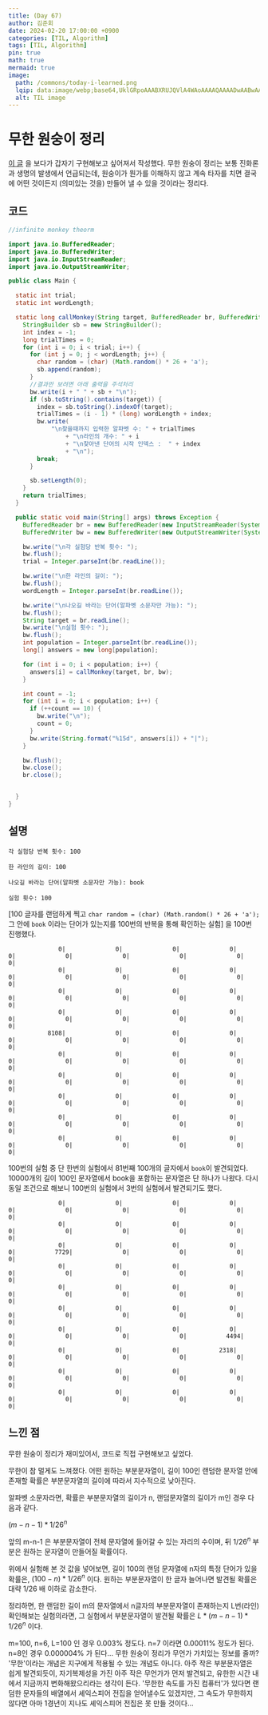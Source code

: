 ```yaml
---
title: (Day	67)
author: 김준회
date: 2024-02-20 17:00:00 +0900
categories: [TIL, Algorithm]
tags: [TIL, Algorithm]
pin: true
math: true
mermaid: true
image:
  path: /commons/today-i-learned.png
  lqip: data:image/webp;base64,UklGRpoAAABXRUJQVlA4WAoAAAAQAAAADwAABwAAQUxQSDIAAAARL0AmbZurmr57yyIiqE8oiG0bejIYEQTgqiDA9vqnsUSI6H+oAERp2HZ65qP/VIAWAFZQOCBCAAAA8AEAnQEqEAAIAAVAfCWkAALp8sF8rgRgAP7o9FDvMCkMde9PK7euH5M1m6VWoDXf2FkP3BqV0ZYbO6NA/VFIAAAA
  alt: TIL image
---
```

# 무한 원숭이 정리
[이 글](https://namu.wiki/w/%EB%AC%B4%ED%95%9C%20%EC%9B%90%EC%88%AD%EC%9D%B4%20%EC%A0%95%EB%A6%AC) 을 보다가 갑자기 구현해보고 싶어져서 작성했다.
무한 원숭이 정리는 보통 진화론과 생명의 발생에서 언급되는데, 원숭이가 뭔가를 이해하지 않고 계속 타자를 치면 결국에 어떤 것이든지 (의미있는 것을) 만들어 낼 수 있을 것이라는 정리다.

## 코드
```java
//infinite monkey theorm

import java.io.BufferedReader;
import java.io.BufferedWriter;
import java.io.InputStreamReader;
import java.io.OutputStreamWriter;

public class Main {

  static int trial;
  static int wordLength;

  static long callMonkey(String target, BufferedReader br, BufferedWriter bw) throws Exception {
    StringBuilder sb = new StringBuilder();
    int index = -1;
    long trialTimes = 0;
    for (int i = 0; i < trial; i++) {
      for (int j = 0; j < wordLength; j++) {
        char random = (char) (Math.random() * 26 + 'a');
        sb.append(random);
      }
      //결과만 보려면 아래 출력을 주석처리
      bw.write(i + " " + sb + "\n");
      if (sb.toString().contains(target)) {
        index = sb.toString().indexOf(target);
        trialTimes = (i - 1) * (long) wordLength + index;
        bw.write(
            "\n찾을때까지 입력한 알파벳 수: " + trialTimes
                + "\n라인의 개수: " + i
                + "\n찾아낸 단어의 시작 인덱스 :  " + index
                + "\n");
        break;
      }

      sb.setLength(0);
    }
    return trialTimes;
  }

  public static void main(String[] args) throws Exception {
    BufferedReader br = new BufferedReader(new InputStreamReader(System.in));
    BufferedWriter bw = new BufferedWriter(new OutputStreamWriter(System.out));

    bw.write("\n각 실험당 반복 횟수: ");
    bw.flush();
    trial = Integer.parseInt(br.readLine());

    bw.write("\n한 라인의 길이: ");
    bw.flush();
    wordLength = Integer.parseInt(br.readLine());

    bw.write("\n나오길 바라는 단어(알파벳 소문자만 가능): ");
    bw.flush();
    String target = br.readLine();
    bw.write("\n실험 횟수: ");
    bw.flush();
    int population = Integer.parseInt(br.readLine());
    long[] answers = new long[population];

    for (int i = 0; i < population; i++) {
      answers[i] = callMonkey(target, br, bw);
    }

    int count = -1;
    for (int i = 0; i < population; i++) {
      if (++count == 10) {
        bw.write("\n");
        count = 0;
      }
      bw.write(String.format("%15d", answers[i]) + "|");
    }

    bw.flush();
    bw.close();
    br.close();


  }
}
```

## 설명


```
각 실험당 반복 횟수: 100

한 라인의 길이: 100

나오길 바라는 단어(알파벳 소문자만 가능): book

실험 횟수: 100

```

[100 글자를 랜덤하게 찍고 `char random = (char) (Math.random() * 26 + 'a');` 그 안에 `book` 이라는 단어가 있는지를 100번의 반복을 통해 확인하는 실험] 을  100번 진행했다.
```
              0|              0|              0|              0|              0|              0|              0|              0|              0|              0|
              0|              0|              0|              0|              0|              0|              0|              0|              0|              0|
              0|              0|              0|              0|              0|              0|              0|              0|              0|              0|
              0|              0|              0|              0|              0|              0|              0|              0|              0|              0|
           8108|              0|              0|              0|              0|              0|              0|              0|              0|              0|
              0|              0|              0|              0|              0|              0|              0|              0|              0|              0|
              0|              0|              0|              0|              0|              0|              0|              0|              0|              0|
              0|              0|              0|              0|              0|              0|              0|              0|              0|              0|
              0|              0|              0|              0|              0|              0|              0|              0|              0|              0|
              0|              0|              0|              0|              0|              0|              0|              0|              0|              0|
```
100번의 실험 중 단 한번의 실험에서 81번째 100개의 글자에서 `book`이 발견되었다.
10000개의 길이 100인 문자열에서 book을 포함하는 문자열은 단 하나가 나왔다.
다시 동일 조건으로 해보니 100번의 실험에서 3번의 실험에서 발견되기도 했다.
```
              0|              0|              0|              0|              0|              0|              0|              0|              0|              0|
              0|              0|              0|              0|              0|              0|              0|              0|              0|              0|
              0|              0|              0|              0|              0|           7729|              0|              0|              0|              0|
              0|              0|              0|              0|              0|              0|              0|              0|              0|              0|
              0|              0|              0|              0|              0|              0|              0|              0|              0|              0|
              0|              0|              0|              0|              0|              0|              0|              0|              0|              0|
              0|              0|              0|              0|              0|              0|              0|              0|           4494|              0|
              0|              0|              0|           2318|              0|              0|              0|              0|              0|              0|
              0|              0|              0|              0|              0|              0|              0|              0|              0|              0|
              0|              0|              0|              0|              0|              0|              0|              0|              0|              0|
```

## 느낀 점
무한 원숭이 정리가 재미있어서, 코드로 직접 구현해보고 싶었다.

무한이 참 멀게도 느껴졌다. 어떤 원하는 부분문자열이, 길이 100인 랜덤한 문자열 안에 존재할 확률은 부분문자열의 길이에 따라서 지수적으로 낮아진다.

알파벳 소문자라면, 확률은 부분문자열의 길이가 n, 랜덤문자열의 길이가 m인 경우 다음과 같다.

$(m-n-1) * 1/26^n$

앞의 m-n-1 은 부분문자열이 전체 문자열에 들어갈 수 있는 자리의 수이며, 뒤 $1/26^n$ 부분은 원하는 문자열이 만들어질 확률이다.

위에서 실험해 본 것 값을 넣어보면, 길이 100의 랜덤 문자열에 n자의 특정 단어가 있을 확률은, $(100-n) * 1/26^n$ 이다.
원하는 부분문자열이 한 글자 늘어나면 발견될 확률은 대략 1/26 배 이하로 감소한다.

정리하면, 한 랜덤한 길이 m의 문자열에서 n글자의 부분문자열이 존재하는지 L번(라인) 확인해보는 실험의라면, 그 실험에서 부분문자열이 발견될 확률은 $L*(m-n-1) * 1/26^n$ 이다.

m=100, n=6, L=100 인 경우 0.003% 정도다. n=7 이라면 0.00011% 정도가 된다. n=8인 경우 0.000004% 가 된다...
무한 원숭이 정리가 무언가 가치있는 정보를 줄까? '무한'이라는 개념은 지구에게 적용될 수 있는 개념도 아니다.
아주 작은 부분문자열은 쉽게 발견되듯이, 자기복제성을 가진 아주 작은 무언가가 먼저 발견되고, 유한한 시간 내에서 지금까지 변화해왔으리라는 생각이 든다.
'무한한 속도를 가진 컴퓨터'가 있다면 랜덤한 문자들의 배열에서 셰익스피어 전집을 얻어낼수도 있겠지만, 
그 속도가 무한하지 않다면 아마 1경년이 지나도 셰익스피어 전집은 못 만들 것이다...
